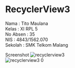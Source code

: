 # RecyclerView3

Nama : Tito Maulana <br>
Kelas : XI RPL 5 <br>
No Absen : 35 <br>
NIS : 4843/1562.070 <br>
Sekolah : SMK Telkom Malang <br>

Screenshot
![recyclerview3](https://cloud.githubusercontent.com/assets/21335132/21969191/bf78d8a2-dbce-11e6-9abb-52894d001d28.jpg)<br>
![recyclerview3 0](https://cloud.githubusercontent.com/assets/21335132/21969190/bf751cee-dbce-11e6-8d1f-3c478a882d96.jpg)
